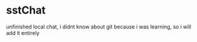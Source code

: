 # sstChat
unfinished local chat, i didnt know about git because i was learning, so i will add it entirely
